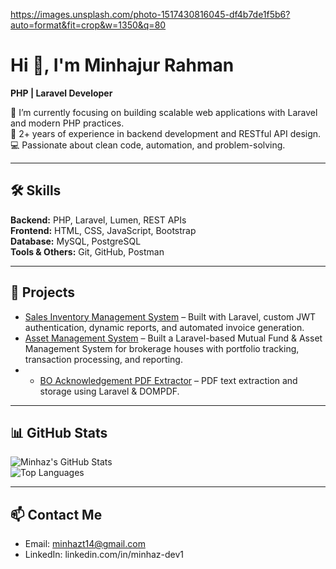 https://images.unsplash.com/photo-1517430816045-df4b7de1f5b6?auto=format&fit=crop&w=1350&q=80

# Hi 👋, I'm Minhajur Rahman
**PHP | Laravel Developer**

🌱 I’m currently focusing on building scalable web applications with Laravel and modern PHP practices.  
💼 2+ years of experience in backend development and RESTful API design.  
💻 Passionate about clean code, automation, and problem-solving.

---

## 🛠 Skills
**Backend:** PHP, Laravel, Lumen, REST APIs  
**Frontend:** HTML, CSS, JavaScript, Bootstrap  
**Database:** MySQL, PostgreSQL  
**Tools & Others:** Git, GitHub, Postman

---

## 🚀 Projects
- [Sales Inventory Management System](#) – Built with Laravel, custom JWT authentication, dynamic reports, and automated invoice generation.   
- [Asset Management System](#) – Built a Laravel-based Mutual Fund & Asset Management System for brokerage houses with portfolio tracking, transaction processing, and reporting.
- - [BO Acknowledgement PDF Extractor](#) – PDF text extraction and storage using Laravel & DOMPDF.  

---

## 📊 GitHub Stats
![Minhaz's GitHub Stats](https://github-readme-stats.vercel.app/api?username=MinhazDeveloper&show_icons=true&theme=radical)  
![Top Languages](https://github-readme-stats.vercel.app/api/top-langs/?username=MinhazDeveloper&layout=compact&theme=radical)

---

## 📫 Contact Me
- Email: minhazt14@gmail.com  
- LinkedIn: linkedin.com/in/minhaz-dev1 
  


